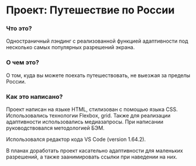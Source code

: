 ﻿# Проект: Путешествие по России

### Что это?

Одностраничный лэндинг с реализованной функцией адаптивности под несколько самых популярных разрешений экрана.

### О чем это?

О том, куда вы можете поехать путешествовать, не выезжая за пределы России.

### Как это написано?

Проект написан на языке HTML, стилизован с помощью языка CSS. Использовались технологии Flexbox, grid. 
Также для реализации адаптивности использовались медиазапросы. При написании руководствовался методологией БЭМ.

Использовался редактор кода VS Code (version 1.64.2).

В планах доработать проект касательно адаптивности для маленьких разрешений, а также заанимировать ссылки при наведении на них.